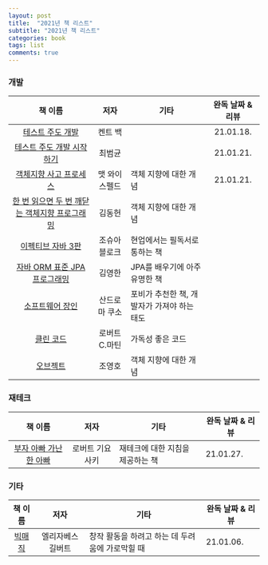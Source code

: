 ```yaml
---
layout: post
title:  "2021년 책 리스트"
subtitle: "2021년 책 리스트"
categories: book
tags: list
comments: true
---
```

### 개발

|책 이름|저자|기타|완독 날짜 & 리뷰|
|:-----:|:---:|---|:---:|
|[테스트 주도 개발](http://www.yes24.com/Product/Goods/12246033)|켄트 백||21.01.18.|
|[테스트 주도 개발 시작하기](http://www.yes24.com/Product/Goods/89145195)|최범균||21.01.21.|
|[객체지향 사고 프로세스](http://m.yes24.com/Goods/Detail/90688759)|맷 와이스펠드|객체 지향에 대한 개념|21.01.21.|
[한 번 읽으면 두 번 깨닫는 객체지향 프로그래밍](https://kyobobook.co.kr/product/detailViewKor.laf?ejkGb=KOR&mallGb=KOR&barcode=9791157831357&orderClick=LAH&Kc=)|김동헌|객체 지향에 대한 개념||
|[이펙티브 자바 3판](http://www.yes24.com/Product/Goods/65551284)|조슈아 블로크|현업에서는 필독서로 통하는 책||
|[자바 ORM 표준 JPA 프로그래밍](http://www.yes24.com/Product/Goods/19040233)|김영한|JPA를 배우기에 아주 유명한 책||
|[소프트웨어 장인](http://www.yes24.com/Product/Goods/20461940)|산드로 마 쿠소|포비가 추천한 책, 개발자가 가져야 하는 태도||
|[클린 코드](http://www.yes24.com/Product/Goods/11681152)|로버트 C.마틴|가독성 좋은 코드||
|[오브젝트](http://www.yes24.com/Product/Goods/74219491)|조영호|객체 지향에 대한 개념||

### 재테크
|책 이름|저자|기타|완독 날짜 & 리뷰|
|:-----:|:---:|---|---|
|[부자 아빠 가난한 아빠](http://www.yes24.com/Product/Goods/58774995)|로버트 기요사키|재테크에 대한 지침을 제공하는 책|21.01.27.|

### 기타

|책 이름|저자|기타|완독 날짜 & 리뷰|
|:-----:|:---:|---|---|
|[빅매직](http://www.yes24.com/Product/Goods/57884826)|엘리자베스 길버트|창작 활동을 하려고 하는 데 두려움에 가로막힐 때|21.01.06.|


